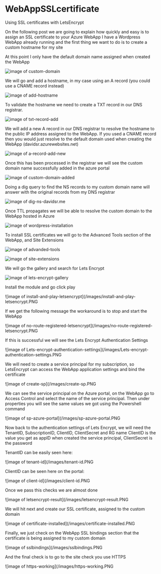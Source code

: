 # WebAppSSLcertificate
Using SSL certificates with LetsEncrypt

On the following post we are going to explain how quickly and easy is to assign an SSL certificate to your Azure WebApp
I have a Wordpress WebApp already running and the first thing we want to do is to create a custom hostname for my site

At this point I only have the default domain name assigned when created the WebApp

![image of custom-domain](/images/custom-domains.PNG)

We will go and add a hostname, in my case using an A record (you could use a CNAME record instead)

![image of add-hostname](/images/add-hostname.PNG)

To validate the hostname we need to create a TXT record in our DNS registrar. 

![image of txt-record-add](/images/txt-record-add.PNG)

We will add a new A record in our DNS registrar to resolve the hostname to the public IP address assigned to the WebApp. If you used a CNAME record then you would just resolve to the default domain used when creating the WebApp (davidsr.azurewebsites.net)

![image of a-record-add-new](/images/a-record-add-new.PNG)

Once this has been processed in the registrar we will see the custom domain name successfully added in the azure portal

![image of custom-domain-added](/images/custom-domain-added.PNG)

Doing a dig query to find the NS records to my custom domain name will answer with the original records from my DNS registrar

![image of dig-ns-davidsr.me](/images/dig-ns-davidsr.me.PNG)

Once TTL propagates we will be able to resolve the custom domain to the WebApp hosted in Azure 

![image of wordpress-installation](/images/wordpress-installation.PNG)

To install SSL certificates we will go to the Advanced Tools section of the WebApp, and Site Extensions

![image of advanded-tools](/images/advanded-tools.PNG)

![image of site-extensions](/images/site-extensions.PNG)

We will go the gallery and search for Lets Encrypt

![image of lets-encrypt-gallery](/images/lets-encrypt-gallery.PNG)

Install the module and go click play

![image of install-and-play-letsencrypt](/images/install-and-play-letsencrypt.PNG

If we get the following message the workaround is to stop and start the WebApp

![image of no-route-registered-letsencrypt](/images/no-route-registered-letsencrypt.PNG

If this is successful we will see the Lets Encrypt Authentication Settings

![image of Lets-encrypt-authentication-settings](/images/Lets-encrypt-authentication-settings.PNG

We will need to create a service principal for my subscription, so LetsEncrypt can access the WebApp application settings and bind the certificate

![image of create-sp](/images/create-sp.PNG

We can see the service principal on the Azure portal, on the WebApp go to Access Control and select the name of the service principal. Then under properties you will see the same values we got using the Powershell command

![image of sp-azure-portal](/images/sp-azure-portal.PNG

Now back to the authentication settings of Lets Encrypt, we will need the TenantID, SubscriptionID, ClientID, ClientSecret and RG name
ClientID is the value you get as appID when created the service principal, ClientSecret is the password

TenantID can be easily seen here:

![image of tenant-id](/images/tenant-id.PNG

ClientID can be seen here on the portal:

![image of client-id](/images/client-id.PNG

Once we pass this checks we are almost done

![image of letsencrypt-result](/images/letsencrypt-result.PNG

We will hit next and create our SSL certificate, assigned to the custom domain

![image of certificate-installed](/images/certificate-installed.PNG

Finally, we just check on the WebApp SSL bindings section that the certificate is being assigned to my custom domain

![image of sslbindings](/images/sslbindings.PNG

And the final check is to go to the site check you use HTTPS 

![image of https-working](/images/https-working.PNG
